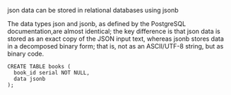 json data can be stored in relational databases using jsonb

The data types json and jsonb, as defined by the PostgreSQL documentation,are almost identical; the key difference is that json data is stored as an exact copy of the JSON input text, whereas jsonb stores data in a decomposed binary form; that is, not as an ASCII/UTF-8 string, but as binary code.

```
CREATE TABLE books (  
  book_id serial NOT NULL,
  data jsonb
);
```
